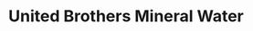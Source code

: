 ---
title: "United Brothers Mineral Water"
url: /zwedru/united-brothers-mineral-water/
shop: Getränke
---